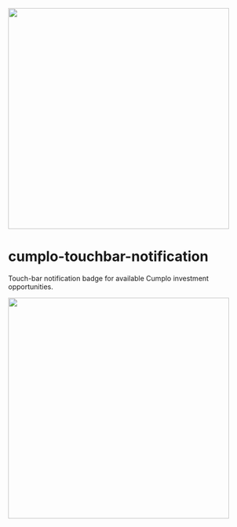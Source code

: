 <img src="https://user-images.githubusercontent.com/58790635/129502180-d9af247a-68d5-4b96-9dd8-e6d4eb0c31f4.png" width="450"/>

# cumplo-touchbar-notification
Touch-bar notification badge for available Cumplo investment opportunities.

<img src="https://user-images.githubusercontent.com/58790635/129502439-80b11d7d-8a90-4ae2-ab2e-6f782b601950.jpeg" width="450"/>
